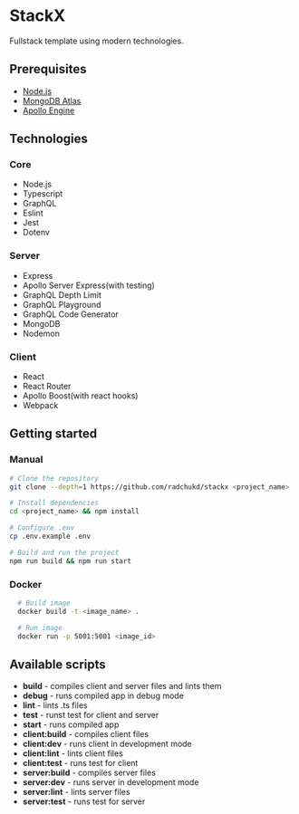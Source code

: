 # StackX

Fullstack template using modern technologies.

## Prerequisites

- [Node.js](https://nodejs.org/en/)
- [MongoDB Atlas](https://www.mongodb.com/cloud/atlas)
- [Apollo Engine](https://www.apollographql.com/platform)

## Technologies

### Core

- Node.js
- Typescript
- GraphQL
- Eslint
- Jest
- Dotenv

### Server

- Express
- Apollo Server Express(with testing)
- GraphQL Depth Limit
- GraphQL Playground
- GraphQL Code Generator
- MongoDB
- Nodemon

### Client

- React
- React Router
- Apollo Boost(with react hooks)
- Webpack

## Getting started

### Manual

```bash
# Clone the repository
git clone --depth=1 https://github.com/radchukd/stackx <project_name>

# Install dependencies
cd <project_name> && npm install

# Configure .env
cp .env.example .env

# Build and run the project
npm run build && npm run start
```

### Docker

```bash
  # Build image
  docker build -t <image_name> .

  # Run image
  docker run -p 5001:5001 <image_id>

```

## Available scripts

- **build**        - compiles client and server files and lints them
- **debug**        - runs compiled app in debug mode
- **lint**         - lints .ts files
- **test**         - runst test for client and server
- **start**        - runs compiled app
- **client:build** - compiles client files
- **client:dev**   - runs client in development mode
- **client:lint**  - lints client files
- **client:test**  - runs test for client
- **server:build** - compiles server files
- **server:dev**   - runs server in development mode
- **server:lint**  - lints server files
- **server:test**  - runs test for server
